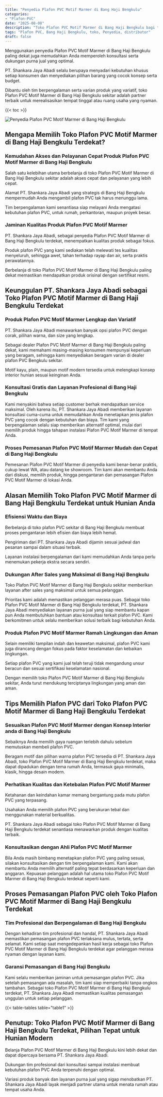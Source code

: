 ```yaml
---
title: "Penyedia Plafon PVC Motif Marmer di Bang Haji Bengkulu"
categories: 
- "Plafon-PVC"
date: "2025-08-08"
description: "Toko Plafon PVC Motif Marmer di Bang Haji Bengkulu bagi tempat tinggal, kantor, dan toko. Material berkualitas, variasi motif, pilihan warna menarik, dengan jasa pemasangan ditangani oleh tim ahli serta garansi resmi!|Servis distribusi Plafon PVC Motif Marmer di Bang Haji Bengkulu bagi keperluan hunian, kantor, maupun toko, dengan produk berkualitas dan pemasangan oleh tenaga ahli profesional serta kepastian resmi.|Alternatif Plafon PVC Motif Marmer di Bang Haji Bengkulu yang terbukti untuk tempat tinggal, office, dan gerai, dengan plafon berkualitas dan instalasi ditangani oleh tim profesional serta garansi resmi.|Penjualan Plafon PVC Motif Marmer di Bang Haji Bengkulu bagi rumah, office, serta toko, dengan produk terbaik dan penempatan dikerjakan oleh teknisi ahli, disertai beserta kepastian resmi.}"
tags: "Plafon PVC, Bang Haji Bengkulu, toko, Penyedia, distributor"
draft: false
---
```


Menggunakan penyedia Plafon PVC Motif Marmer di Bang Haji Bengkulu paling dekat juga memudahkan Anda memperoleh konsultasi serta dukungan purna jual yang optimal.

PT. Shankara Jaya Abadi selalu berupaya menyadari kebutuhan khusus setiap konsumen dan menyediakan pilihan barang yang cocok konsep serta budget.

Dibantu oleh tim berpengalaman serta varian produk yang variatif, toko Plafon PVC Motif Marmer di Bang Haji Bengkulu sekitar adalah partner terbaik untuk merealisasikan tempat tinggal atau ruang usaha yang nyaman.

{{< toc >}}

![Penyedia Plafon PVC Motif Marmer di Bang Haji Bengkulu](/images/Plafon-PVC/Penyedia-Plafon-PVC-Motif-Marmer-di-Bang-Haji-Bengkulu.png)


## Mengapa Memilih Toko Plafon PVC Motif Marmer di Bang Haji Bengkulu Terdekat?

### Kemudahan Akses dan Pelayanan Cepat Produk Plafon PVC Motif Marmer di Bang Haji Bengkulu

Salah satu kelebihan utama berbelanja di toko Plafon PVC Motif Marmer di Bang Haji Bengkulu sekitar adalah akses cepat dan pelayanan yang lebih cepat.

Alamat PT. Shankara Jaya Abadi yang strategis di Bang Haji Bengkulu mempermudah Anda mengambil plafon PVC tak harus menunggu lama.

Tim berpengalaman kami senantiasa siap melayani Anda mengatasi kebutuhan plafon PVC, untuk rumah, perkantoran, maupun proyek besar.

### Jaminan Kualitas Produk Plafon PVC Motif Marmer

PT. Shankara Jaya Abadi, sebagai penyedia Plafon PVC Motif Marmer di Bang Haji Bengkulu terdekat, menempatkan kualitas produk sebagai fokus.

Produk plafon PVC yang kami sediakan telah melewati tes kualitas menyeluruh, sehingga awet, tahan terhadap rayap dan air, serta praktis perawatannya.

Berbelanja di toko Plafon PVC Motif Marmer di Bang Haji Bengkulu paling dekat memastikan mendapatkan produk orisinal dengan sertifikat resmi.

## Keunggulan PT. Shankara Jaya Abadi sebagai Toko Plafon PVC Motif Marmer di Bang Haji Bengkulu Terdekat

### Produk Plafon PVC Motif Marmer Lengkap dan Variatif

PT. Shankara Jaya Abadi menawarkan banyak opsi plafon PVC dengan corak, pilihan warna, dan size yang lengkap.

Sebagai dealer Plafon PVC Motif Marmer di Bang Haji Bengkulu paling dekat, kami memahami masing-masing konsumen mempunyai keperluan yang beragam, sehingga kami menyediakan beragam varian di dealer plafon PVC Bengkulu sekitar.

Motif kayu, plain, maupun motif modern tersedia untuk melengkapi konsep interior hunian sesuai keinginan Anda.

### Konsultasi Gratis dan Layanan Profesional di Bang Haji Bengkulu

Kami menyakini bahwa setiap customer berhak mendapatkan service maksimal. Oleh karena itu, PT. Shankara Jaya Abadi memberikan layanan konsultasi cuma-cuma untuk memudahkan Anda menetapkan jenis plafon PVC yang cocok dengan kebutuhan dan biaya. Tim kami yang berpengalaman selalu siap memberikan alternatif optimal, mulai dari memilih produk hingga tahapan instalasi Plafon PVC Motif Marmer di tempat Anda.

### Proses Pemesanan Plafon PVC Motif Marmer Mudah dan Cepat di Bang Haji Bengkulu

Pemesanan Plafon PVC Motif Marmer di penyedia kami benar-benar praktis, cukup lewat WA, atau datang ke showroom. Tim kami akan membantu Anda dari diskusi, memilih produk, hingga pengantaran dan pemasangan Plafon PVC Motif Marmer di lokasi Anda.

## Alasan Memilih Toko Plafon PVC Motif Marmer di Bang Haji Bengkulu Terdekat untuk Hunian Anda

### Efisiensi Waktu dan Biaya

Berbelanja di toko plafon PVC sekitar di Bang Haji Bengkulu membuat proses pengantaran lebih efisien dan biaya lebih hemat.

Pengiriman dari PT. Shankara Jaya Abadi dijamin sesuai jadwal dan pesanan sampai dalam situasi terbaik.

Layanan instalasi berpengalaman dari kami memudahkan Anda tanpa perlu menemukan pekerja ekstra secara sendiri.

### Dukungan After Sales yang Maksimal di Bang Haji Bengkulu

Toko Plafon PVC Motif Marmer di Bang Haji Bengkulu sekitar memberikan layanan after sales yang maksimal untuk semua pelanggan.

Prioritas kami adalah memastikan pelanggan merasa puas. Sebagai toko Plafon PVC Motif Marmer di Bang Haji Bengkulu terdekat, PT. Shankara Jaya Abadi menyediakan layanan purna jual yang siap membantu kapan pun Anda membutuhkan bantuan atau konsultasi terkait plafon PVC. Kami berkomitmen untuk selalu memberikan solusi terbaik bagi kebutuhan Anda.

### Produk Plafon PVC Motif Marmer Ramah Lingkungan dan Aman

Selain memiliki tampilan indah dan keawetan maksimal, plafon PVC kami juga dirancang dengan fokus pada faktor keselamatan dan kebaikan lingkungan.

Setiap plafon PVC yang kami jual telah teruji tidak mengandung unsur beracun dan sesuai sertifikasi keselamatan nasional.

Dengan memilih toko Plafon PVC Motif Marmer di Bang Haji Bengkulu sekitar, Anda turut mendukung terciptanya lingkungan yang aman dan aman.

## Tips Memilih Plafon PVC dari Toko Plafon PVC Motif Marmer di Bang Haji Bengkulu Terdekat

### Sesuaikan Plafon PVC Motif Marmer dengan Konsep Interior anda di Bang Haji Bengkulu

Sebaiknya Anda memilih gaya ruangan terlebih dahulu sebelum memutuskan membeli plafon PVC.

Beragam motif dan pilihan warna plafon PVC tersedia di PT. Shankara Jaya Abadi, toko Plafon PVC Motif Marmer di Bang Haji Bengkulu terdekat, maka dapat dipadukan dengan tema rumah Anda, termasuk gaya minimalis, klasik, hingga desain modern.

### Perhatikan Kualitas dan Ketebalan Plafon PVC Motif Marmer

Ketahanan dan keindahan kamar memang bergantung pada mutu plafon PVC yang terpasang.

Usahakan Anda memilih plafon PVC yang berukuran tebal dan menggunakan material berkualitas.

PT. Shankara Jaya Abadi sebagai toko Plafon PVC Motif Marmer di Bang Haji Bengkulu terdekat senantiasa menawarkan produk dengan kualitas terbaik.

### Konsultasikan dengan Ahli Plafon PVC Motif Marmer

Bila Anda masih bimbang menetapkan plafon PVC yang paling sesuai, silakan konsultasikan dengan tim berpengalaman kami. Kami akan membantu Anda memilih alternatif paling tepat berdasarkan keperluan dan anggaran. Kepuasan pelanggan adalah hal utama toko Plafon PVC Motif Marmer di Bang Haji Bengkulu terdekat seperti kami.

## Proses Pemasangan Plafon PVC oleh Toko Plafon PVC Motif Marmer di Bang Haji Bengkulu Terdekat

### Tim Profesional dan Berpengalaman di Bang Haji Bengkulu

Dengan kehadiran tim profesional dan handal, PT. Shankara Jaya Abadi memastikan pemasangan plafon PVC terlaksana mulus, tertata, serta selamat. Kami setiap saat mengedepankan hasil kerja sebagai toko Plafon PVC Motif Marmer di Bang Haji Bengkulu terdekat agar pelanggan merasa nyaman dengan layanan kami.

### Garansi Pemasangan di Bang Haji Bengkulu

Kami selalu memberikan jaminan untuk pemasangan plafon PVC. Jika setelah pemasangan ada masalah, tim kami siap memperbaiki tanpa ongkos tambahan. Sebagai toko Plafon PVC Motif Marmer di Bang Haji Bengkulu terdekat, PT. Shankara Jaya Abadi memastikan kualitas pemasangan unggulan untuk setiap pelanggan.

{{< table-tables table="table1" >}}

## Penutup: Toko Plafon PVC Motif Marmer di Bang Haji Bengkulu Terdekat, Pilihan Tepat untuk Hunian Modern

Belanja Plafon PVC Motif Marmer di Bang Haji Bengkulu kini lebih dekat dan dapat dipercaya bersama PT. Shankara Jaya Abadi.

Dukungan tim profesional dari konsultasi sampai instalasi membuat kebutuhan plafon PVC Anda terpenuhi dengan optimal.

Variasi produk banyak dan layanan purna jual yang sigap menobatkan PT. Shankara Jaya Abadi layak menjadi partner utama untuk menata rumah atau tempat usaha Anda.